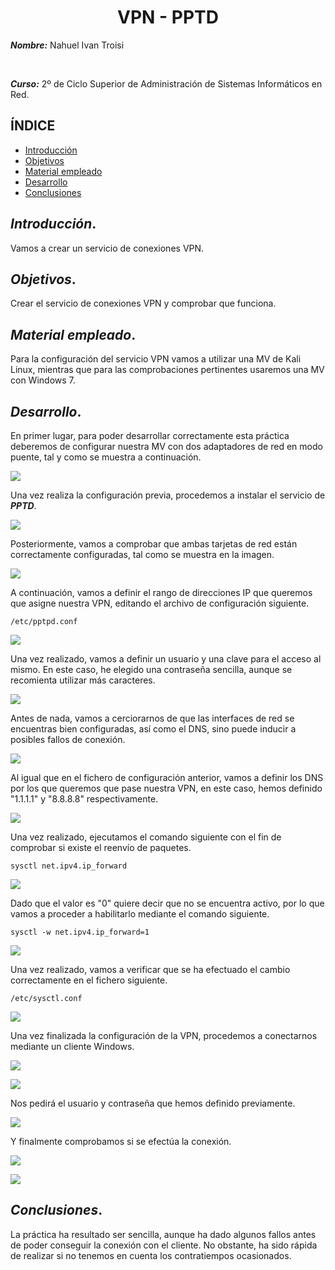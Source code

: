 <center>

# VPN - PPTD


</center>

***Nombre:*** Nahuel Ivan Troisi

<br>

***Curso:*** 2º de Ciclo Superior de Administración de Sistemas Informáticos en Red.

## ÍNDICE

+ [Introducción](#id1)
+ [Objetivos](#id2)
+ [Material empleado](#id3)
+ [Desarrollo](#id4)
+ [Conclusiones](#id5)


## ***Introducción***. <a name="id1"></a>

Vamos a crear un servicio de conexiones VPN. 

## ***Objetivos***. <a name="id2"></a>

Crear el servicio de conexiones VPN y comprobar que funciona. 

## ***Material empleado***. <a name="id3"></a>

Para la configuración del servicio VPN vamos a utilizar una MV de Kali Linux, mientras que para las comprobaciones pertinentes usaremos una MV con Windows 7. 

## ***Desarrollo***. <a name="id4"></a>

En primer lugar, para poder desarrollar correctamente esta práctica deberemos de configurar nuestra MV con dos adaptadores de red en modo puente, tal y como se muestra a continuación. 

![](img/0.PNG)

Una vez realiza la configuración previa, procedemos a instalar el servicio de ***PPTD***. 

![](img/1.PNG)


Posteriormente, vamos a comprobar que ambas tarjetas de red están correctamente configuradas, tal como se muestra en la imagen. 

![](img/2.PNG)

A continuación, vamos a definir el rango de direcciones IP que queremos que asigne nuestra VPN, editando el archivo de configuración siguiente. 

~~~
/etc/pptpd.conf
~~~

![](img/3.PNG)


Una vez realizado, vamos a definir un usuario y una clave para el acceso al mismo. En este caso, he elegido una contraseña sencilla, aunque se recomienta utilizar más caracteres. 

![](img/4.PNG)

Antes de nada, vamos a cerciorarnos de que las interfaces de red se encuentras bien configuradas, así como el DNS, sino puede inducir a posibles fallos de conexión. 

![](img/5.PNG)

Al igual que en el fichero de configuración anterior, vamos a definir los DNS por los que queremos que pase nuestra VPN, en este caso, hemos definido "1.1.1.1" y "8.8.8.8" respectivamente. 

![](img/6.PNG)

Una vez realizado, ejecutamos el comando siguiente con el fin de comprobar si existe el reenvío de paquetes.

~~~
sysctl net.ipv4.ip_forward
~~~

![](img/7.PNG)

Dado que el valor es "0" quiere decir que no se encuentra activo, por lo que vamos a proceder a habilitarlo mediante el comando siguiente. 

~~~
sysctl -w net.ipv4.ip_forward=1
~~~

![](img/8.PNG)

Una vez realizado, vamos a verificar que se ha efectuado el cambio correctamente en el fichero siguiente. 

~~~ 
/etc/sysctl.conf
~~~

![](img/9.PNG)

Una vez finalizada la configuración de la VPN, procedemos a conectarnos mediante un cliente Windows. 

![](img/10.PNG)

![](img/11.PNG)

Nos pedirá el usuario y contraseña que hemos definido previamente. 

![](img/12.PNG)

Y finalmente comprobamos si se efectúa la conexión. 

![](img/13.PNG)

![](img/14.PNG)

## ***Conclusiones***. <a name="id5"></a>

La práctica ha resultado ser sencilla, aunque ha dado algunos fallos antes de poder conseguir la conexión con el cliente. No obstante, ha sido rápida de realizar si no tenemos en cuenta los contratiempos ocasionados. 